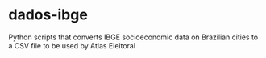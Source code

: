 # dados-ibge
Python scripts that converts IBGE socioeconomic data on Brazilian cities to a CSV file to be used by Atlas Eleitoral  
